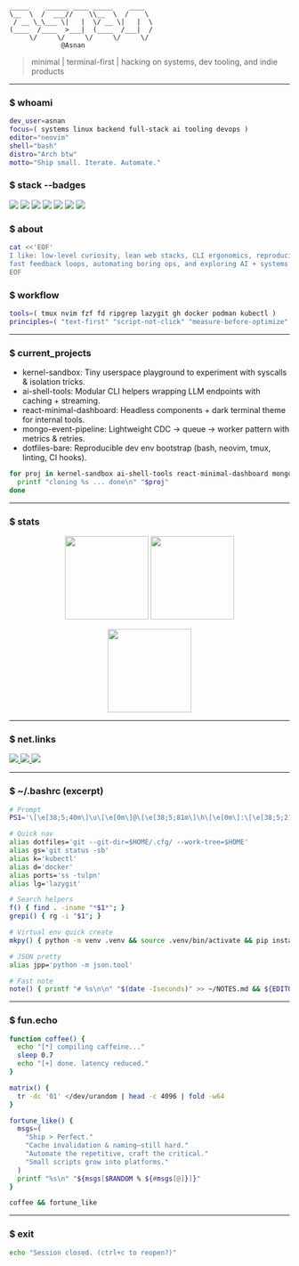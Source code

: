 <!--
 Minimal, terminal-esque GitHub Profile README
 ASCII art generated (figlet -f slant "Asnan")
-->

```
                                      
_____    ______ ____ _____    ____  
\__  \  /  ___//    \\__  \  /    \ 
 / __ \_\___ \|   |  \/ __ \|   |  \
(____  /____  >___|  (____  /___|  /
     \/     \/     \/     \/     \/ 
             @Asnan
```

> minimal | terminal-first | hacking on systems, dev tooling, and indie products

---

### $ whoami
```bash
dev_user=asnan
focus=( systems linux backend full-stack ai tooling devops )
editor="neovim"
shell="bash"
distro="Arch btw"
motto="Ship small. Iterate. Automate."
```

### $ stack --badges
<p>
  <img src="https://img.shields.io/badge/C++-00599C?style=flat-square&logo=c%2B%2B&logoColor=white" />
  <img src="https://img.shields.io/badge/Python-3776AB?style=flat-square&logo=python&logoColor=ffdd54" />
  <img src="https://img.shields.io/badge/JavaScript-181717?style=flat-square&logo=javascript&logoColor=F7DF1E" />
  <img src="https://img.shields.io/badge/Node.js-339933?style=flat-square&logo=nodedotjs&logoColor=white" />
  <img src="https://img.shields.io/badge/React-20232A?style=flat-square&logo=react&logoColor=61DAFB" />
  <img src="https://img.shields.io/badge/MongoDB-001e2b?style=flat-square&logo=mongodb&logoColor=4EA94B" />
  <img src="https://img.shields.io/badge/Linux-000000?style=flat-square&logo=linux&logoColor=FCC624" />
</p>

### $ about
```bash
cat <<'EOF'
I like: low-level curiosity, lean web stacks, CLI ergonomics, reproducible envs,
fast feedback loops, automating boring ops, and exploring AI + systems crossover.
EOF
```

### $ workflow
```bash
tools=( tmux nvim fzf fd ripgrep lazygit gh docker podman kubectl )
principles=( "text-first" "script-not-click" "measure-before-optimize" "delete-fearlessly" )
```

---

### $ current_projects
- kernel-sandbox: Tiny userspace playground to experiment with syscalls & isolation tricks.
- ai-shell-tools: Modular CLI helpers wrapping LLM endpoints with caching + streaming.
- react-minimal-dashboard: Headless components + dark terminal theme for internal tools.
- mongo-event-pipeline: Lightweight CDC -> queue -> worker pattern with metrics & retries.
- dotfiles-bare: Reproducible dev env bootstrap (bash, neovim, tmux, linting, CI hooks).

```bash
for proj in kernel-sandbox ai-shell-tools react-minimal-dashboard mongo-event-pipeline dotfiles-bare; do
  printf "cloning %s ... done\n" "$proj"
done
```

---

### $ stats
<p align="center">
  <img height="150" src="https://github-readme-stats.vercel.app/api?username=Asnan07&show_icons=true&theme=tokyonight&hide_border=true&include_all_commits=true" />
  <img height="150" src="https://github-readme-stats.vercel.app/api/top-langs/?username=Asnan07&layout=compact&theme=tokyonight&hide_border=true&langs_count=8" />
</p>
<p align="center">
  <img height="150" src="https://streak-stats.demolab.com?user=Asnan07&theme=tokyonight&hide_border=true" />
</p>

---

### $ net.links
<p>
  <a href="http://linkedin.com/in/asn-zsh" target="_blank">
    <img src="https://img.shields.io/badge/LinkedIn-0A66C2?style=flat-square&logo=linkedin&logoColor=white" />
  </a>
  <a href="https://x.com/l0n3d3v" target="_blank">
    <img src="https://img.shields.io/badge/Twitter-121212?style=flat-square&logo=twitter&logoColor=1DA1F2" />
  </a>
  <a href="mailto:asnan0130@gmail.com">
    <img src="https://img.shields.io/badge/Email-181717?style=flat-square&logo=gmail&logoColor=D14836" />
  </a>
</p>

---

### $ ~/.bashrc (excerpt)
```bash
# Prompt
PS1='\[\e[38;5;40m\]\u\[\e[0m\]@\[\e[38;5;81m\]\h\[\e[0m\]:\[\e[38;5;214m\]\w\[\e[0m\]\$ '

# Quick nav
alias dotfiles='git --git-dir=$HOME/.cfg/ --work-tree=$HOME'
alias gs='git status -sb'
alias k='kubectl'
alias d='docker'
alias ports='ss -tulpn'
alias lg='lazygit'

# Search helpers
f() { find . -iname "*$1*"; }
grepi() { rg -i "$1"; }

# Virtual env quick create
mkpy() { python -m venv .venv && source .venv/bin/activate && pip install -U pip; }

# JSON pretty
alias jpp='python -m json.tool'

# Fast note
note() { printf "# %s\n\n" "$(date -Iseconds)" >> ~/NOTES.md && ${EDITOR:-nvim} ~/NOTES.md; }
```

---

### $ fun.echo
```bash
function coffee() {
  echo "[*] compiling caffeine..."
  sleep 0.7
  echo "[+] done. latency reduced."
}

matrix() {
  tr -dc '01' </dev/urandom | head -c 4096 | fold -w64
}

fortune_like() {
  msgs=(
    "Ship > Perfect."
    "Cache invalidation & naming—still hard."
    "Automate the repetitive, craft the critical."
    "Small scripts grow into platforms."
  )
  printf "%s\n" "${msgs[$RANDOM % ${#msgs[@]}]}"
}

coffee && fortune_like
```

---

### $ exit
```bash
echo "Session closed. (ctrl+c to reopen?)"
```

<!-- End -->
